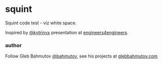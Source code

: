 # squint

Squint code test - viz white space.

Inspired by [@kytrinyx](https://twitter.com/kytrinyx) presentation
at [engineers4engineers](http://www.engineers4engineers.org/speakers#owen).

### author

Follow Gleb Bahmutov [@bahmutov](https://twitter.com/bahmutov),
see his projects at [glebbahmutov.com](http://glebbahmutov.com/)
